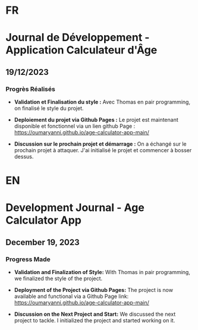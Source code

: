 # FR

# Journal de Développement - Application Calculateur d'Âge

## 19/12/2023

### Progrès Réalisés

- **Validation et Finalisation du style :**
  Avec Thomas en pair programming, on finalisé le style du projet.

- **Deploiement du projet via Github Pages :**
  Le projet est maintenant disponible et fonctionnel via un lien github Page : https://oumaryanni.github.io/age-calculator-app-main/

- **Discussion sur le prochain projet et démarrage :**
  On a échangé sur le prochain projet à attaquer.
  J'ai initialisé le projet et commencer à bosser dessus.

# EN

# Development Journal - Age Calculator App

## December 19, 2023

### Progress Made

- **Validation and Finalization of Style:**
  With Thomas in pair programming, we finalized the style of the project.

- **Deployment of the Project via Github Pages:**
  The project is now available and functional via a Github Page link: https://oumaryanni.github.io/age-calculator-app-main/

- **Discussion on the Next Project and Start:**
  We discussed the next project to tackle.
  I initialized the project and started working on it.
